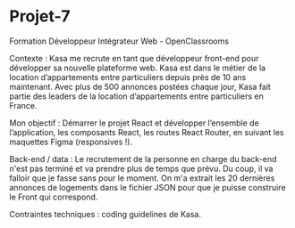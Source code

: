 # Projet-7
Formation Développeur Intégrateur Web - OpenClassrooms

Contexte :
Kasa me recrute en tant que développeur front-end pour développer sa nouvelle plateforme web. 
Kasa est dans le métier de la location d’appartements entre particuliers depuis près de 10 ans maintenant. 
Avec plus de 500 annonces postées chaque jour, Kasa fait partie des leaders de la location d’appartements entre particuliers en France.

Mon objectif : 
Démarrer le projet React et développer l’ensemble de l’application, les composants React, les routes React Router, 
en suivant les maquettes Figma (responsives !).

Back-end / data : 
Le recrutement de la personne en charge du back-end n'est pas terminé et va prendre plus de temps que prévu. 
Du coup, il va falloir que je fasse sans pour le moment. 
On m'a extrait les 20 dernières annonces de logements dans le fichier JSON pour que je puisse construire le Front qui correspond.

Contraintes techniques : coding guidelines de Kasa. 
